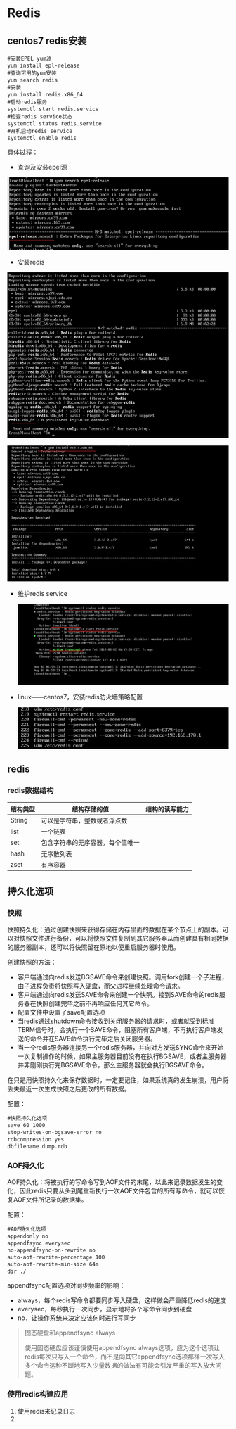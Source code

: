 # Redis

## centos7 redis安装

```shell
#安装EPEL yum源
yum install epl-release
#查询可用的yum安装
yum search redis
#安装
yum install redis.x86_64
#启动redis服务
systemctl start redis.service
#检查redis service状态
systemctl status redis.service
#开机启动redis service
systemctl enable redis
```

具体过程：

* 查询及安装epel源

![1564699637223](assets/1564699637223.png)



* 安装redis

![1564700247937](assets/1564700247937.png)



![1564700302047](assets/1564700302047.png)

* 维护redis service

  ![1564700431640](assets/1564700431640.png)

* linux——centos7，安装redis防火墙策略配置

  ![1564977838940](assets/1564977838940.png)

## redis

### redis数据结构

| 结构类型 | 结构存储的值                     | 结构的读写能力 |
| -------- | -------------------------------- | -------------- |
| String   | 可以是字符串，整数或者浮点数     |                |
| list     | 一个链表                         |                |
| set      | 包含字符串的无序容器，每个值唯一 |                |
| hash     | 无序散列表                       |                |
| zset     | 有序容器                         |                |

## 持久化选项

### 快照

快照持久化：通过创建快照来获得存储在内存里面的数据在某个节点上的副本。可以对快照文件进行备份，可以将快照文件复制到其它服务器从而创建具有相同数据的服务器副本，还可以将快照留在原地以便重启服务器时使用。

创建快照的方法：

* 客户端通过向redis发送BGSAVE命令来创建快照。调用fork创建一个子进程，由子进程负责将快照写入硬盘，而父进程继续处理命令请求。
* 客户端通过向redis发送SAVE命令来创建一个快照。接到SAVE命令的redis服务器在快照创建完毕之前不再响应任何其它命令。
* 配置文件中设置了save配置选项
* 当redis通过shutdown命令接收到关闭服务器的请求时，或者就受到标准TERM信号时，会执行一个SAVE命令，阻塞所有客户端，不再执行客户端发送的命令并在SAVE命令执行完毕之后关闭服务器。
* 当一个redis服务器连接另一个redis服务器，并向对方发送SYNC命令来开始一次复制操作的时候，如果主服务器目前没有在执行BGSAVE，或者主服务器并非刚刚执行完BGSAVE命令，那么主服务器就会执行BGSAVE命令。

在只是用快照持久化来保存数据时，一定要记住，如果系统真的发生崩溃，用户将丢失最近一次生成快照之后更改的所有数据。

配置：

```text
#快照持久化选项
save 60 1000
stop-writes-on-bgsave-error no
rdbcompression yes
dbfilename dump.rdb
```

### AOF持久化

AOF持久化：将被执行的写命令写到AOF文件的末尾，以此来记录数据发生的变化，因此redis只要从头到尾重新执行一次AOF文件包含的所有写命令，就可以恢复AOF文件所记录的数据集。

配置：

```
#AOF持久化选项
appendonly no
appendfsync everysec
no-appendfsync-on-rewrite no
auto-aof-rewrite-percentage 100
auto-aof-rewrite-min-size 64m
dir ./
```

appendfsync配置选项对同步频率的影响：

* always，每个redis写命令都要同步写入硬盘，这样做会严重降低redis的速度
* everysec，每秒执行一次同步，显示地将多个写命令同步到硬盘
* no，让操作系统来决定应该何时进行写同步

> 固态硬盘和appendfsync always
>
> 使用固态硬盘应该谨慎使用appendfsync always选项，应为这个选项让redis每次只写入一个命令，而不是向其它appendfsync选项那样一次写入多个命令这种不断地写入少量数据的做法有可能会引发严重的写入放大问题。

### 使用redis构建应用

1. 使用redis来记录日志
2. 
